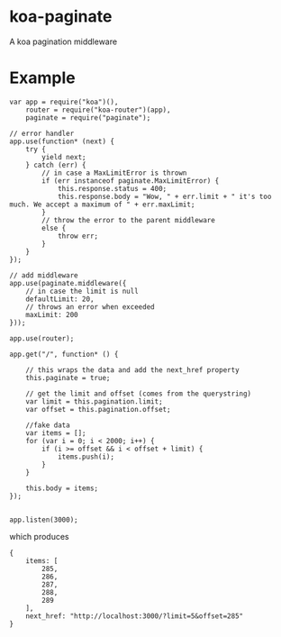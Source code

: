 koa-paginate
============

A koa pagination middleware

Example
============
    var app = require("koa")(),
        router = require("koa-router")(app),
        paginate = require("paginate");
    
    // error handler
    app.use(function* (next) {
        try {
            yield next;
        } catch (err) {
            // in case a MaxLimitError is thrown
            if (err instanceof paginate.MaxLimitError) {
                this.response.status = 400;
                this.response.body = "Wow, " + err.limit + " it's too much. We accept a maximum of " + err.maxLimit;
            }
            // throw the error to the parent middleware
            else {
                throw err;
            }
        }
    });
    
    // add middleware
    app.use(paginate.middleware({
        // in case the limit is null
        defaultLimit: 20,
        // throws an error when exceeded
        maxLimit: 200
    }));
    
    app.use(router);
    
    app.get("/", function* () {
    
        // this wraps the data and add the next_href property
        this.paginate = true;

		// get the limit and offset (comes from the querystring)
        var limit = this.pagination.limit;
        var offset = this.pagination.offset;
    
	    //fake data
        var items = [];
        for (var i = 0; i < 2000; i++) {
            if (i >= offset && i < offset + limit) {
                items.push(i);
            }
        }
    
        this.body = items;
    });
    
    
    app.listen(3000);

which produces

    {
	    items: [
		    285,
		    286,
		    287,
		    288,
		    289
	    ],
	    next_href: "http://localhost:3000/?limit=5&offset=285"
    }
